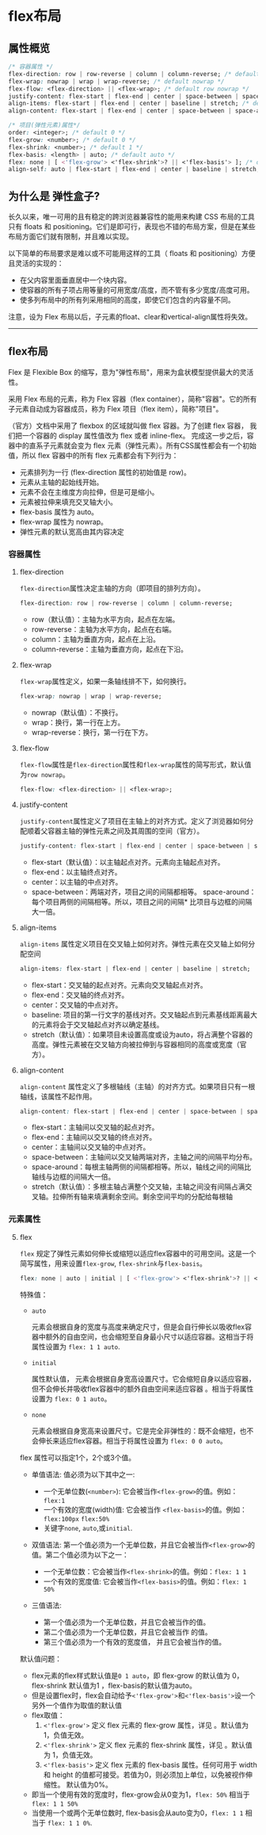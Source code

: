 # flex布局

## 属性概览

``` css
/* 容器属性 */
flex-direction: row | row-reverse | column | column-reverse; /* default row */
flex-wrap: nowrap | wrap | wrap-reverse; /* default nowrap */
flex-flow: <flex-direction> || <flex-wrap>; /* default row nowrap */
justify-content: flex-start | flex-end | center | space-between | space-around; /* default flex-start */
align-items: flex-start | flex-end | center | baseline | stretch; /* default stretch */
align-content: flex-start | flex-end | center | space-between | space-around | stretch; /* default stretch */

/* 项目(弹性元素)属性*/
order: <integer>; /* default 0 */
flex-grow: <number>; /* default 0 */
flex-shrink: <number>; /* default 1 */
flex-basis: <length> | auto; /* default auto */
flex: none | [ <'flex-grow'> <'flex-shrink'>? || <'flex-basis'> ]; /* default 0 1 auto */
align-self: auto | flex-start | flex-end | center | baseline | stretch; /* default auto */
```

## 为什么是 弹性盒子?

长久以来，唯一可用的且有稳定的跨浏览器兼容性的能用来构建 CSS 布局的工具只有 floats 和 positioning。它们是即可行，表现也不错的布局方案，但是在某些布局方面它们就有限制，并且难以实现。

以下简单的布局要求是难以或不可能用这样的工具（ floats 和 positioning）方便且灵活的实现的：
* 在父内容里面垂直居中一个块内容。
* 使容器的所有子项占用等量的可用宽度/高度，而不管有多少宽度/高度可用。
* 使多列布局中的所有列采用相同的高度，即使它们包含的内容量不同。

注意，设为 Flex 布局以后，子元素的float、clear和vertical-align属性将失效。

------------------

## flex布局

Flex 是 Flexible Box 的缩写，意为"弹性布局"，用来为盒状模型提供最大的灵活性。

采用 Flex 布局的元素，称为 Flex 容器（flex container），简称"容器"。它的所有子元素自动成为容器成员，称为 Flex 项目（flex item），简称"项目"。

（官方）文档中采用了 flexbox 的区域就叫做 flex 容器。为了创建 flex 容器， 我们把一个容器的 display 属性值改为 flex 或者 inline-flex。 完成这一步之后，容器中的直系子元素就会变为 flex 元素（弹性元素）。所有CSS属性都会有一个初始值，所以 flex 容器中的所有 flex 元素都会有下列行为：

* 元素排列为一行 (flex-direction 属性的初始值是 row)。
* 元素从主轴的起始线开始。
* 元素不会在主维度方向拉伸，但是可是缩小。
* 元素被拉伸来填充交叉轴大小。
* flex-basis 属性为 auto。
* flex-wrap 属性为 nowrap。
* 弹性元素的默认宽高由其内容决定

### 容器属性

1. flex-direction

    `flex-direction`属性决定主轴的方向（即项目的排列方向）。

    ``` css
    flex-direction: row | row-reverse | column | column-reverse;
    ```

    * row（默认值）：主轴为水平方向，起点在左端。
    * row-reverse：主轴为水平方向，起点在右端。
    * column：主轴为垂直方向，起点在上沿。
    * column-reverse：主轴为垂直方向，起点在下沿。

2. flex-wrap

    `flex-wrap`属性定义，如果一条轴线排不下，如何换行。

    ``` css
    flex-wrap: nowrap | wrap | wrap-reverse;
    ```

    * nowrap（默认值）：不换行。
    * wrap：换行，第一行在上方。
    * wrap-reverse：换行，第一行在下方。

3. flex-flow

    `flex-flow`属性是`flex-direction`属性和`flex-wrap`属性的简写形式，默认值为`row nowrap`。

    ``` css
    flex-flow: <flex-direction> || <flex-wrap>;
    ```

4. justify-content

    `justify-content`属性定义了项目在主轴上的对齐方式。定义了浏览器如何分配顺着父容器主轴的弹性元素之间及其周围的空间（官方）。

    ``` css
    justify-content: flex-start | flex-end | center | space-between | space-around;
    ```

    * flex-start（默认值）：以主轴起点对齐。元素向主轴起点对齐。
    * flex-end：以主轴终点对齐。
    * center：以主轴的中点对齐。
    * space-between：两端对齐，项目之间的间隔都相等。
    space-around：每个项目两侧的间隔相等。所以，项目之间的间隔* 比项目与边框的间隔大一倍。

5. align-items

    `align-items` 属性定义项目在交叉轴上如何对齐。弹性元素在交叉轴上如何分配空间

    ``` css
    align-items: flex-start | flex-end | center | baseline | stretch;
    ```

    * flex-start：交叉轴的起点对齐。元素向交叉轴起点对齐。
    * flex-end：交叉轴的终点对齐。
    * center：交叉轴的中点对齐。
    * baseline: 项目的第一行文字的基线对齐。交叉轴起点到元素基线距离最大的元素将会于交叉轴起点对齐以确定基线。
    * stretch（默认值）：如果项目未设置高度或设为auto，将占满整个容器的高度。弹性元素被在交叉轴方向被拉伸到与容器相同的高度或宽度（官方）。

6. align-content

    `align-content` 属性定义了多根轴线（主轴）的对齐方式。如果项目只有一根轴线，该属性不起作用。

    ``` css
    align-content: flex-start | flex-end | center | space-between | space-around | stretch;
    ```

    * flex-start：主轴间以交叉轴的起点对齐。
    * flex-end：主轴间以交叉轴的终点对齐。
    * center：主轴间以交叉轴的中点对齐。
    * space-between：主轴间以交叉轴两端对齐，主轴之间的间隔平均分布。
    * space-around：每根主轴两侧的间隔都相等。所以，轴线之间的间隔比轴线与边框的间隔大一倍。
    * stretch（默认值）：多根主轴占满整个交叉轴，主轴之间没有间隔占满交叉轴。拉伸所有轴来填满剩余空间。剩余空间平均的分配给每根轴


### 元素属性

5. flex

	`flex` 规定了弹性元素如何伸长或缩短以适应flex容器中的可用空间。这是一个简写属性，用来设置`flex-grow`, `flex-shrink`与`flex-basis`。

	``` css
	flex: none | auto | initial | [ <'flex-grow'> <'flex-shrink'>? || <'flex-basis'> ];
	```

	特殊值：

	* `auto`

		元素会根据自身的宽度与高度来确定尺寸，但是会自行伸长以吸收flex容器中额外的自由空间，也会缩短至自身最小尺寸以适应容器。这相当于将属性设置为 `flex: 1 1 auto`.

	* `initial`

		属性默认值， 元素会根据自身宽高设置尺寸。它会缩短自身以适应容器，但不会伸长并吸收flex容器中的额外自由空间来适应容器 。相当于将属性设置为 `flex: 0 1 auto`。

	* `none`

		元素会根据自身宽高来设置尺寸。它是完全非弹性的：既不会缩短，也不会伸长来适应flex容器。相当于将属性设置为 `flex: 0 0 auto`。


	flex 属性可以指定1个，2个或3个值。

	* 单值语法: 值必须为以下其中之一:

		* 一个无单位数(`<number>`): 它会被当作`<flex-grow>`的值。例如：`flex:1`
		* 一个有效的宽度(width)值: 它会被当作 `<flex-basis>`的值。例如：`flex:100px`  `flex:50%`
		* 关键字`none`, `auto`,或`initial`.

	* 双值语法: 第一个值必须为一个无单位数，并且它会被当作`<flex-grow>`的值。第二个值必须为以下之一：

		* 一个无单位数：它会被当作`<flex-shrink>`的值。例如：`flex: 1 1`
		* 一个有效的宽度值: 它会被当作`<flex-basis>`的值。例如：`flex: 1 50%`

	* 三值语法:

		* 第一个值必须为一个无单位数，并且它会被当作<flex-grow>的值。
		* 第二个值必须为一个无单位数，并且它会被当作 <flex-shrink>的值。
		* 第三个值必须为一个有效的宽度值， 并且它会被当作<flex-basis>的值。

	默认值问题：

	* flex元素的flex样式默认值是`0 1 auto`，即 flex-grow 的默认值为 0，flex-shrink 默认值为1 ，flex-basis的默认值为auto。
	* 但是设置flex时，flex会自动给予`<'flex-grow'>`和`<'flex-basis'>`设一个另外一个值作为取值的默认值
	* flex取值：
		1. `<'flex-grow'>`
		定义 flex 元素的 flex-grow 属性，详见 <number>。默认值为 1，负值无效。
		2. `<'flex-shrink'>`
		定义 flex 元素的 flex-shrink 属性，详见 <number>。默认值为 1，负值无效。
		3. `<'flex-basis'>`
		定义 flex 元素的 flex-basis 属性。任何可用于 width 和 height 的值都可接受。若值为0，则必须加上单位，以免被视作伸缩性。 默认值为0%。
	* 即当一个使用有效的宽度时，flex-grow会从0变为1，`flex: 50%` 相当于 `flex: 1 1 50%`
	* 当使用一个或两个无单位数时, flex-basis会从auto变为0，`flex: 1 1`  相当于 `flex: 1 1 0%`.
